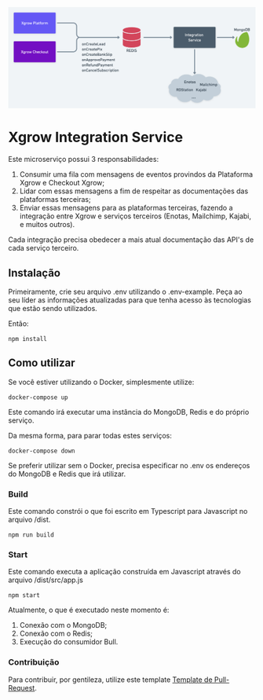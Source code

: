 ![](./.github/architecture.png)

# Xgrow Integration Service

Este microserviço possui 3 responsabilidades:

  1. Consumir uma fila com mensagens de eventos provindos da Plataforma Xgrow e Checkout Xgrow;
  2. Lidar com essas mensagens a fim de respeitar as documentações das plataformas terceiras;
  3. Enviar essas mensagens para as plataformas terceiras, fazendo a integração entre Xgrow e serviços terceiros (Enotas, Mailchimp, Kajabi, e muitos outros).

Cada integração precisa obedecer a mais atual documentação das API's de cada serviço terceiro.

## Instalação

Primeiramente, crie seu arquivo .env utilizando o .env-example. Peça ao seu líder as informações atualizadas para que tenha acesso às tecnologias que estão sendo utilizados.

Então:

```shell
npm install
```

## Como utilizar

Se você estiver utilizando o Docker, simplesmente utilize:

```shell
docker-compose up
```

Este comando irá executar uma instância do MongoDB, Redis e do próprio serviço.

Da mesma forma, para parar todas estes serviços:

```shell
docker-compose down
```

Se preferir utilizar sem o Docker, precisa especificar no .env os endereços do MongoDB e Redis que irá utilizar.

### Build

Este comando constrói o que foi escrito em Typescript para Javascript no arquivo /dist.

```shell
npm run build
```

### Start

Este comando executa a aplicação construída em Javascript através do arquivo /dist/src/app.js

```shell
npm start
```

Atualmente, o que é executado neste momento é:

1. Conexão com o MongoDB;
2. Conexão com o Redis;
3. Execução do consumidor Bull.

### Contribuição

Para contribuir, por gentileza, utilize este template [Template de Pull-Request](./.github/PULL_REQUEST_TEMPLATE.md).
